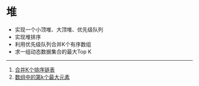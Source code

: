 # 堆

- 实现一个小顶堆、大顶堆、优先级队列
- 实现堆排序
- 利用优先级队列合并K个有序数组
- 求一组动态数据集合的最大Top K

---
1. [合并K个排序链表](./1)
2. [数组中的第k个最大元素](./2)
